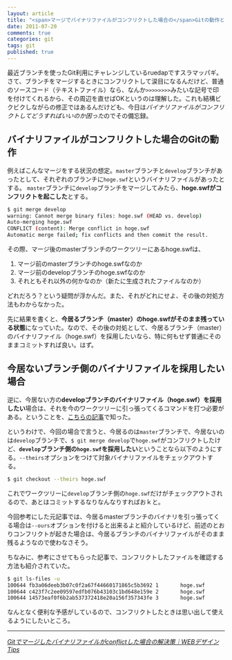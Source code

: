 ```yaml
---
layout: article
title: "<span>マージでバイナリファイルがコンフリクトした場合の</span>Gitの動作と対処方法"
date: 2011-07-20
comments: true
categories: git
tags: git
published: true
---
```



最近ブランチを使ったGit利用にチャレンジしているruedapですスラマッパギ。さて、ブランチをマージするときにコンフリクトして涙目になるんだけど、普通のソースコード（テキストファイル）なら、なんか`>>>>>>>>`みたいな記号で印を付けてくれるから、その周辺を直せばOKというのは理解した。これも結構ビクビクしながらの修正ではあるんだけども、今日は*バイナリファイルがコンフリクトしてどうすればいいのか困った*のでその備忘録。

<!-- READMORE -->

## バイナリファイルがコンフリクトした場合のGitの動作

例えばこんなマージをする状況の想定。`master`ブランチと`develop`ブランチがあったとして、それぞれのブランチに`hoge.swf`というバイナリファイルがあったとする。
`master`ブランチに`develop`ブランチをマージしてみたら、**hoge.swfがコンフリクトを起こした**とする。

~~~ sh
$ git merge develop
warning: Cannot merge binary files: hoge.swf (HEAD vs. develop)
Auto-merging hoge.swf
CONFLICT (content): Merge conflict in hoge.swf
Automatic merge failed; fix conflicts and then commit the result.
~~~

その際、マージ後のmasterブランチのワークツリーにあるhoge.swfは、

1. マージ前のmasterブランチのhoge.swfなのか
2. マージ前のdevelopブランチのhoge.swfなのか
3. それともそれ以外の何かなのか（新たに生成されたファイルなのか）

どれだろう？という疑問が浮かんだ。また、それがどれにせよ、その後の対処方法もわからなかった。

先に結果を書くと、**今居るブランチ（master）のhoge.swfがそのまま残っている状態**になっていた。なので、その後の対処として、今居るブランチ（master）のバイナリファイル（hoge.swf）を採用したいなら、特に何もせず普通にそのままコミットすれば良い。はず。

## 今居ないブランチ側のバイナリファイルを採用したい場合

逆に、今居ない方の**developブランチのバイナリファイル（hoge.swf）を採用したい**場合は、それを今のワークツリーに引っ張ってくるコマンドを打つ必要がある。ということを、[こちらの記事](http://blog.digital-squad.net/post/151034635.html)で知った。

というわけで、今回の場合で言うと、今居るのは`master`ブランチで、今居ないのは`develop`ブランチで、`$ git merge develop`で`hoge.swf`がコンフリクトしたけど、**`develop`ブランチ側の`hoge.swf`を採用したい**ということなら以下のようにする。`--theirs`オプションをつけて対象バイナリファイルをチェックアウトする。

~~~ sh
$ git checkout --theirs hoge.swf
~~~

これでワークツリーに`develop`ブランチ側の`hoge.swf`だけがチェックアウトされるので、あとはコミットするなりなんなりすればおｋと。

今回参考にした元記事では、今居るmasterブランチのバイナリを引っ張ってくる場合は`--ours`オプションを付けると出来るよと紹介しているけど、前述のとおりコンフリクトが起きた場合は、今居るブランチのバイナリファイルがそのまま残るようなので使わなさそう。

ちなみに、参考にさせてもらった記事で、コンフリクトしたファイルを確認する方法も紹介されていた。

~~~ sh
$ git ls-files -u
100644 fb3a06deeb3b07c0f2a67f44660171865c5b3692 1       hoge.swf
100644 c423f7c2ee09597edfb076b43103c1bd648e159e 2       hoge.swf
100644 14573eaf0f6b2ab537372418e20a156f357343fe 3       hoge.swf
~~~

なんとなく便利な予感がしているので、コンフリクトしたときは思い出して使えるようにしたいところ。

* * *

<cite>[Gitでマージしたバイナリファイルがconflictした場合の解決策｜WEBデザイン Tips](http://blog.digital-squad.net/post/151034635.html)</cite>
